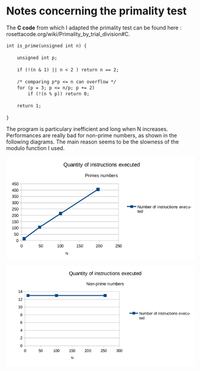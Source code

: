 # Notes concerning the primality test

The __C code__ from which I adapted the primality test can be found here : rosettacode.org/wiki/Primality_by_trial_division#C.

    int is_prime(unsigned int n) {
  
        unsigned int p;

        if (!(n & 1) || n < 2 ) return n == 2;

        /* comparing p*p <= n can overflow */
        for (p = 3; p <= n/p; p += 2)
            if (!(n % p)) return 0;

        return 1;
    
    }

The program is particulary inefficient and long when N increases. Performances are really bad for
non-prime numbers, as shown in the following diagrams. The main reason seems to be the slowness
of the modulo function I used.

![Primes numbers](/assets/N_instructions_primes.png)

![Non-primes numbers](/assets/N_instructions_not_primes.png)
